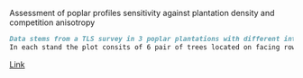Assessment of poplar profiles sensitivity against plantation density and competition anisotropy

```markdown
Data stems from a TLS survey in 3 poplar plantations with different intre-tree distances: 400, 450 and 500 cm
In each stand the plot consits of 6 pair of trees located on facing rows, 900 cm apart.

```

[Link](https://github.com/NuoroForestrySchool/TaperFunctionsPoplar/blob/master/figure/unnamed-chunk-2-1.png) 
